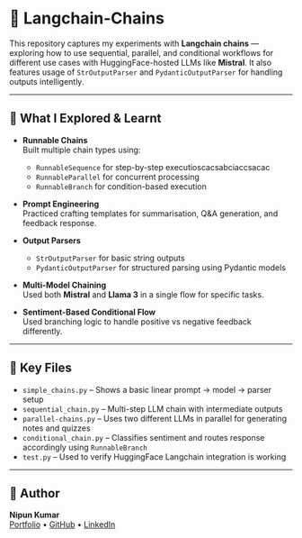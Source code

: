 # 🔗 Langchain-Chains

This repository captures my experiments with **Langchain chains** — exploring how to use sequential, parallel, and conditional workflows for different use cases with HuggingFace-hosted LLMs like **Mistral**. It also features usage of `StrOutputParser` and `PydanticOutputParser` for handling outputs intelligently.

---

## 🧠 What I Explored & Learnt

- **Runnable Chains**  
  Built multiple chain types using:
  - `RunnableSequence` for step-by-step executioscacsabciaccsacac
  - `RunnableParallel` for concurrent processing
  - `RunnableBranch` for condition-based execution

- **Prompt Engineering**  
  Practiced crafting templates for summarisation, Q&A generation, and feedback response.

- **Output Parsers**  
  - `StrOutputParser` for basic string outputs  
  - `PydanticOutputParser` for structured parsing using Pydantic models

- **Multi-Model Chaining**  
  Used both **Mistral** and **Llama 3** in a single flow for specific tasks.

- **Sentiment-Based Conditional Flow**  
  Used branching logic to handle positive vs negative feedback differently.

---

## 📂 Key Files

- `simple_chains.py` – Shows a basic linear prompt → model → parser setup
- `sequential_chain.py` – Multi-step LLM chain with intermediate outputs
- `parallel-chains.py` – Uses two different LLMs in parallel for generating notes and quizzes
- `conditional_chain.py` – Classifies sentiment and routes response accordingly using `RunnableBranch`
- `test.py` – Used to verify HuggingFace Langchain integration is working

---

## 🤝 Author

**Nipun Kumar**  
[Portfolio](https://nipun.framer.website/) • [GitHub](https://github.com/nipunraj96) • [LinkedIn](https://www.linkedin.com/in/nipunkumar01)
